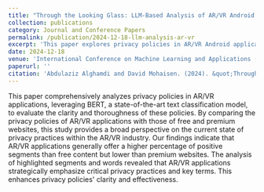 ```yaml
---
title: "Through the Looking Glass: LLM-Based Analysis of AR/VR Android Applications Privacy Policies"
collection: publications
category: Journal and Conference Papers
permalink: /publication/2024-12-18-llm-analysis-ar-vr
excerpt: 'This paper explores privacy policies in AR/VR Android applications using large language models (LLMs) to assess security and privacy implications.'
date: 2024-12-18
venue: 'International Conference on Machine Learning and Applications (ICMLA 2024)'
paperurl: ''
citation: 'Abdulaziz Alghamdi and David Mohaisen. (2024). &quot;Through the Looking Glass: LLM-Based Analysis of AR/VR Android Applications Privacy Policies.&quot; <i>International Conference on Machine Learning and Applications (ICMLA 2024)</i>.'
---
```


This paper comprehensively analyzes privacy policies in AR/VR applications, leveraging BERT, a state-of-the-art text classification model, to evaluate the clarity and thoroughness of these policies. By comparing the privacy policies of AR/VR applications with those of free and premium websites, this study provides a broad perspective on the current state of privacy practices within the AR/VR industry. Our findings indicate that AR/VR applications generally offer a higher percentage of positive segments than free content but lower than premium websites. The analysis of highlighted segments and words revealed that AR/VR applications strategically emphasize critical privacy practices and key terms. This enhances privacy policies' clarity and effectiveness.

